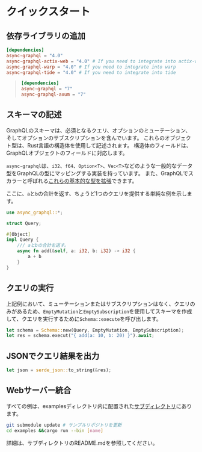 # クイックスタート

## 依存ライブラリの追加

```toml
[dependencies]
async-graphql = "4.0"
async-graphql-actix-web = "4.0" # If you need to integrate into actix-web
async-graphql-warp = "4.0" # If you need to integrate into warp
async-graphql-tide = "4.0" # If you need to integrate into tide
```

> ```toml
> [dependencies]
> async-graphql = "7"
> async-graphql-axum = "7"
> ```

## スキーマの記述

GraphQLのスキーマは、必須となるクエリ、オプションのミューテーション、そしてオプションのサブスクリプションを含んでいます。
これらのオブジェクト型は、Rust言語の構造体を使用して記述されます。
構造体のフィールドは、GraphQLオブジェクトのフィールドに対応します。

`async-graphql`は、`i32`、`f64`、`Option<T>`、`Vec<T>`などのような一般的なデータ型をGraphQLの型にマッピングする実装を持っています。
また、GraphQLでスカラーと呼ばれる[これらの基本的な型を拡張](https://async-graphql.github.io/async-graphql/en/custom_scalars.html)できます。

ここに、`a`と`b`の合計を返す、ちょうど1つのクエリを提供する単純な例を示します。

```rust
use async_graphql::*;

struct Query;

#[Object]
impl Query {
    /// aとbの合計を返す。
    async fn add(&self, a: i32, b: i32) -> i32 {
        a + b
    }
}
```

## クエリの実行

上記例において、ミューテーションまたはサブスクリプションはなく、クエリのみがあるため、`EmptyMutation`と`EmptySubscription`を使用してスキーマを作成して、クエリを実行するために`Schema::execute`を呼び出します。

```rust
let schema = Schema::new(Query, EmptyMutation, EmptySubscription);
let res = schema.execut("{ add(a: 10, b: 20) }").await;
```

## JSONでクエリ結果を出力

```rust
let json = serde_json::to_string(&res);
```

## Webサーバー統合

すべての例は、examplesディレクトリ内に配置された[サブディレクトリ](https://github.com/async-graphql/examples)にあります。

```sh
git submodule update # サンプルリポジトリを更新
cd examples &&cargo run --bin [name]
```

詳細は、サブディレクトリのREADME.mdを参照してください。
